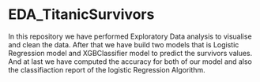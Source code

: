 # EDA_TitanicSurvivors
In this repository we have performed Exploratory Data analysis to visualise and clean the data. After that we have build two models that is Logistic Regression model and XGBClassifier model to predict the survivors values. And at last we have computed the accuracy for both of our model and also the classifiaction report of the logistic Regression Algorithm.
